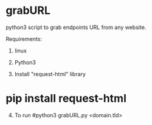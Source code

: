 # grabURL
python3 script to grab endpoints URL from any website.

Requirements: 
1) linux
2) Python3

3) Install "request-html" library
# pip install request-html

4) To run
#python3 grabURL.py <domain.tld>
